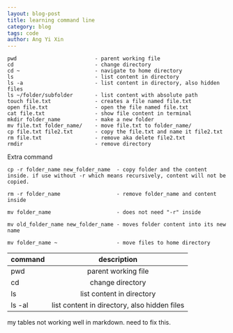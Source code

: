 ```yaml
---
layout: blog-post
title: learning command line
category: blog
tags: code
author: Ang Yi Xin
---
```



  ```
  pwd                         - parent working file
  cd                          - change directory
  cd ~                        - navigate to home directory
  ls                          - list content in directory
  ls -a                       - list content in directory, also hidden files
  ls ~/folder/subfolder       - list content with absolute path
  touch file.txt              - creates a file named file.txt
  open file.txt               - open the file named file.txt
  cat file.txt                - show file content in terminal
  mkdir folder_name           - make a new folder
  mv file.txt folder_name/    - move file.txt to folder_name/
  cp file.txt file2.txt       - copy the file.txt and name it file2.txt
  rm file.txt                 - remove aka delete file2.txt
  rmdir                       - remove directory

  ```

  Extra command

  ```
  cp -r folder_name new_folder_name  - copy folder and the content inside. if use without -r which means recursively, content will not be copied.

  rm -r folder_name                  - remove folder_name and content inside

  mv folder_name                     - does not need "-r" inside

  mv old_folder_name new_folder_name - moves folder content into its new name

  mv folder_name ~                   - move files to home directory
  ```
| command   | description                              |
| ----------|:-------------:|
| pwd       | parent working file   |
| cd        | change directory   |
|ls         | list content in directory   |
|ls -al     | list content in directory, also hidden files   |

my tables not working well in markdown. need to fix this.
